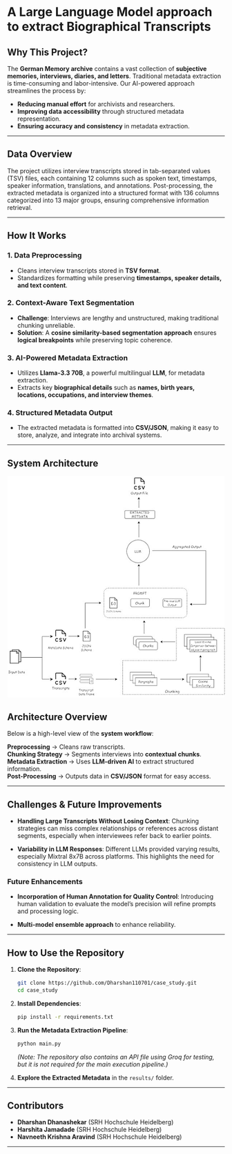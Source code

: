 # A Large Language Model approach to extract Biographical Transcripts 

## **Why This Project?**
The **German Memory archive** contains a vast collection of **subjective memories, interviews, diaries, and letters**.
 Traditional metadata extraction is time-consuming and labor-intensive. Our AI-powered approach streamlines the process by:
- **Reducing manual effort** for archivists and researchers.
- **Improving data accessibility** through structured metadata representation.
- **Ensuring accuracy and consistency** in metadata extraction.

---

## **Data Overview**  
The project utilizes interview transcripts stored in tab-separated values (TSV) files, each containing 12 columns such as spoken text, timestamps, speaker information, translations, and annotations. Post-processing, the extracted metadata is organized into a structured format with 136 columns categorized into 13 major groups, ensuring comprehensive information retrieval.

---

## **How It Works**
### **1. Data Preprocessing**
- Cleans interview transcripts stored in **TSV format**.
- Standardizes formatting while preserving **timestamps, speaker details, and text content**.

### **2. Context-Aware Text Segmentation**
- **Challenge**: Interviews are lengthy and unstructured, making traditional chunking unreliable.
- **Solution**: A **cosine similarity-based segmentation approach** ensures **logical breakpoints** while preserving topic coherence.

### **3. AI-Powered Metadata Extraction**
- Utilizes **Llama-3.3 70B**, a powerful multilingual **LLM**, for metadata extraction.
- Extracts key **biographical details** such as **names, birth years, locations, occupations, and interview themes**.

### **4. Structured Metadata Output**
- The extracted metadata is formatted into **CSV/JSON**, making it easy to store, analyze, and integrate into archival systems.

---

## **System Architecture**  
![System Architecture](image__1_edge.png)

## **Architecture Overview**
Below is a high-level view of the **system workflow**:

**Preprocessing** → Cleans raw transcripts.  
**Chunking Strategy** → Segments interviews into **contextual chunks**.  
**Metadata Extraction** → Uses **LLM-driven AI** to extract structured information.  
**Post-Processing** → Outputs data in **CSV/JSON** format for easy access.

---

## **Challenges & Future Improvements**

- **Handling Large Transcripts Without Losing Context**: Chunking strategies can miss complex relationships or references across distant segments, especially when interviewees refer back to earlier points.

- **Variability in LLM Responses**: Different LLMs provided varying results, especially Mixtral 8x7B across platforms. This highlights the need for consistency in LLM outputs.

### **Future Enhancements**
- **Incorporation of Human Annotation for Quality Control**: Introducing human validation to evaluate the model’s precision will refine prompts and processing logic.

- **Multi-model ensemble approach** to enhance reliability.

---

## **How to Use the Repository**
1. **Clone the Repository**:
   ```bash
   git clone https://github.com/Dharshan110701/case_study.git
   cd case_study
   ```

2. **Install Dependencies**:
   ```bash
   pip install -r requirements.txt
   ```

3. **Run the Metadata Extraction Pipeline**:
   ```bash
   python main.py
   ```
   *(Note: The repository also contains an API file using Groq for testing, but it is not required for the main execution pipeline.)*

4. **Explore the Extracted Metadata** in the `results/` folder.

---

## **Contributors**
- **Dharshan Dhanashekar** (SRH Hochschule Heidelberg)  
- **Harshita Jamadade** (SRH Hochschule Heidelberg)  
- **Navneeth Krishna Aravind** (SRH Hochschule Heidelberg)  

---

